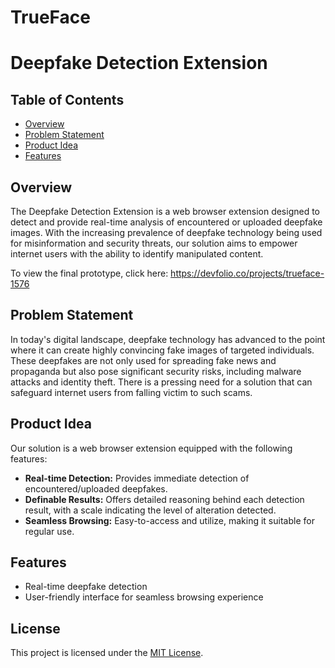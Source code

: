 # TrueFace
# Deepfake Detection Extension

## Table of Contents

- [Overview](#overview)
- [Problem Statement](#problem-statement)
- [Product Idea](#product-idea)
- [Features](#features)

## Overview

The Deepfake Detection Extension is a web browser extension designed to detect and provide real-time analysis of encountered or uploaded deepfake images. With the increasing prevalence of deepfake technology being used for misinformation and security threats, our solution aims to empower internet users with the ability to identify manipulated content.

To view the final prototype, click here: https://devfolio.co/projects/trueface-1576

## Problem Statement

In today's digital landscape, deepfake technology has advanced to the point where it can create highly convincing fake images of targeted individuals. These deepfakes are not only used for spreading fake news and propaganda but also pose significant security risks, including malware attacks and identity theft. There is a pressing need for a solution that can safeguard internet users from falling victim to such scams.

## Product Idea

Our solution is a web browser extension equipped with the following features:

- **Real-time Detection:** Provides immediate detection of encountered/uploaded deepfakes.
- **Definable Results:** Offers detailed reasoning behind each detection result, with a scale indicating the level of alteration detected.
- **Seamless Browsing:** Easy-to-access and utilize, making it suitable for regular use.

## Features

- Real-time deepfake detection
- User-friendly interface for seamless browsing experience

## License

This project is licensed under the [MIT License](LICENSE).
